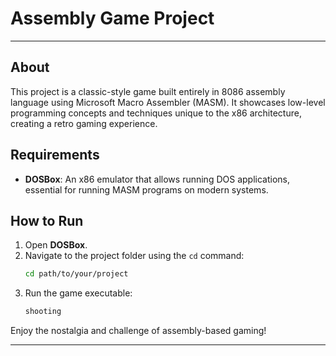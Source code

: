 
# Assembly Game Project

---

## About
This project is a classic-style game built entirely in 8086 assembly language using Microsoft Macro Assembler (MASM). It showcases low-level programming concepts and techniques unique to the x86 architecture, creating a retro gaming experience.

## Requirements
- **DOSBox**: An x86 emulator that allows running DOS applications, essential for running MASM programs on modern systems.

## How to Run
1. Open **DOSBox**.
2. Navigate to the project folder using the `cd` command:
   ```bash
   cd path/to/your/project
   ```
3. Run the game executable:
   ```bash
   shooting
   ```

Enjoy the nostalgia and challenge of assembly-based gaming!

---
